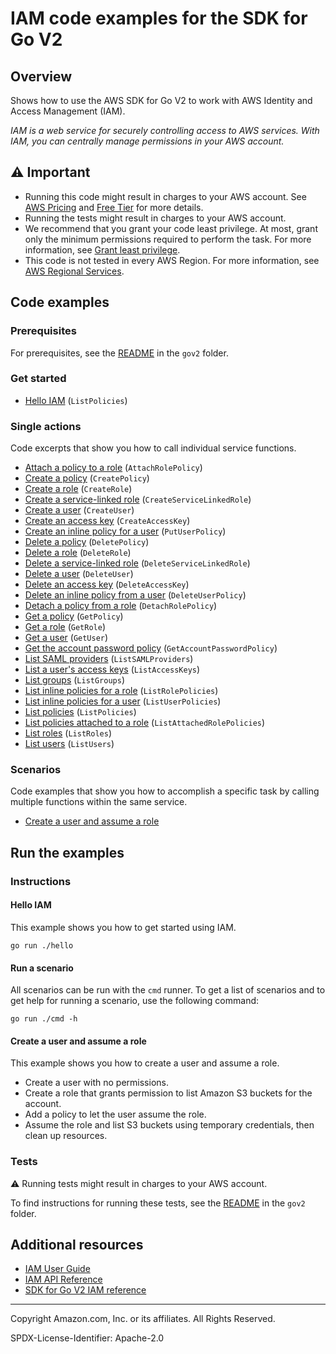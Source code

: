 <!--Generated by WRITEME on 2023-09-12 00:35:05.817731 (UTC)-->
# IAM code examples for the SDK for Go V2

## Overview

Shows how to use the AWS SDK for Go V2 to work with AWS Identity and Access Management (IAM).

<!--custom.overview.start-->
<!--custom.overview.end-->

*IAM is a web service for securely controlling access to AWS services. With IAM, you can centrally manage permissions in your AWS account.*

## ⚠ Important

* Running this code might result in charges to your AWS account. See [AWS Pricing](https://aws.amazon.com/pricing/?aws-products-pricing.sort-by=item.additionalFields.productNameLowercase&aws-products-pricing.sort-order=asc&awsf.Free%20Tier%20Type=*all&awsf.tech-category=*all) and [Free Tier](https://aws.amazon.com/free/?all-free-tier.sort-by=item.additionalFields.SortRank&all-free-tier.sort-order=asc&awsf.Free%20Tier%20Types=*all&awsf.Free%20Tier%20Categories=*all) for more details.
* Running the tests might result in charges to your AWS account.
* We recommend that you grant your code least privilege. At most, grant only the minimum permissions required to perform the task. For more information, see [Grant least privilege](https://docs.aws.amazon.com/IAM/latest/UserGuide/best-practices.html#grant-least-privilege).
* This code is not tested in every AWS Region. For more information, see [AWS Regional Services](https://aws.amazon.com/about-aws/global-infrastructure/regional-product-services).

<!--custom.important.start-->
<!--custom.important.end-->

## Code examples

### Prerequisites

For prerequisites, see the [README](../README.md#Prerequisites) in the `gov2` folder.


<!--custom.prerequisites.start-->
<!--custom.prerequisites.end-->


### Get started

* [Hello IAM](hello/hello.go#L4) (`ListPolicies`)

### Single actions

Code excerpts that show you how to call individual service functions.

* [Attach a policy to a role](actions/roles.go#L132) (`AttachRolePolicy`)
* [Create a policy](actions/policies.go#L65) (`CreatePolicy`)
* [Create a role](actions/roles.go#L46) (`CreateRole`)
* [Create a service-linked role](actions/roles.go#L98) (`CreateServiceLinkedRole`)
* [Create a user](actions/users.go#L74) (`CreateUser`)
* [Create an access key](actions/users.go#L175) (`CreateAccessKey`)
* [Create an inline policy for a user](actions/users.go#L92) (`PutUserPolicy`)
* [Delete a policy](actions/policies.go#L118) (`DeletePolicy`)
* [Delete a role](actions/roles.go#L200) (`DeleteRole`)
* [Delete a service-linked role](actions/roles.go#L117) (`DeleteServiceLinkedRole`)
* [Delete a user](actions/users.go#L160) (`DeleteUser`)
* [Delete an access key](actions/users.go#L193) (`DeleteAccessKey`)
* [Delete an inline policy from a user](actions/users.go#L144) (`DeleteUserPolicy`)
* [Detach a policy from a role](actions/roles.go#L166) (`DetachRolePolicy`)
* [Get a policy](actions/policies.go#L100) (`GetPolicy`)
* [Get a role](actions/roles.go#L81) (`GetRole`)
* [Get a user](actions/users.go#L47) (`GetUser`)
* [Get the account password policy](actions/account.go#L26) (`GetAccountPasswordPolicy`)
* [List SAML providers](actions/account.go#L44) (`ListSAMLProviders`)
* [List a user's access keys](actions/users.go#L209) (`ListAccessKeys`)
* [List groups](actions/groups.go#L27) (`ListGroups`)
* [List inline policies for a role](actions/roles.go#L182) (`ListRolePolicies`)
* [List inline policies for a user](actions/users.go#L126) (`ListUserPolicies`)
* [List policies](actions/policies.go#L47) (`ListPolicies`)
* [List policies attached to a role](actions/roles.go#L148) (`ListAttachedRolePolicies`)
* [List roles](actions/roles.go#L28) (`ListRoles`)
* [List users](actions/users.go#L29) (`ListUsers`)

### Scenarios

Code examples that show you how to accomplish a specific task by calling multiple
functions within the same service.

* [Create a user and assume a role](scenarios/scenario_assume_role.go)

## Run the examples

### Instructions


<!--custom.instructions.start-->
<!--custom.instructions.end-->

#### Hello IAM

This example shows you how to get started using IAM.

```
go run ./hello
```

#### Run a scenario

All scenarios can be run with the `cmd` runner. To get a list of scenarios
and to get help for running a scenario, use the following command:

```
go run ./cmd -h
```

#### Create a user and assume a role

This example shows you how to create a user and assume a role. 

* Create a user with no permissions.
* Create a role that grants permission to list Amazon S3 buckets for the account.
* Add a policy to let the user assume the role.
* Assume the role and list S3 buckets using temporary credentials, then clean up resources.

<!--custom.scenario_prereqs.iam_Scenario_CreateUserAssumeRole.start-->
<!--custom.scenario_prereqs.iam_Scenario_CreateUserAssumeRole.end-->


<!--custom.scenarios.iam_Scenario_CreateUserAssumeRole.start-->
<!--custom.scenarios.iam_Scenario_CreateUserAssumeRole.end-->

### Tests

⚠ Running tests might result in charges to your AWS account.


To find instructions for running these tests, see the [README](../README.md#Tests)
in the `gov2` folder.



<!--custom.tests.start-->
<!--custom.tests.end-->

## Additional resources

* [IAM User Guide](https://docs.aws.amazon.com/IAM/latest/UserGuide/introduction.html)
* [IAM API Reference](https://docs.aws.amazon.com/IAM/latest/APIReference/welcome.html)
* [SDK for Go V2 IAM reference](https://pkg.go.dev/github.com/aws/aws-sdk-go-v2/service/iam)

<!--custom.resources.start-->
<!--custom.resources.end-->

---

Copyright Amazon.com, Inc. or its affiliates. All Rights Reserved.

SPDX-License-Identifier: Apache-2.0